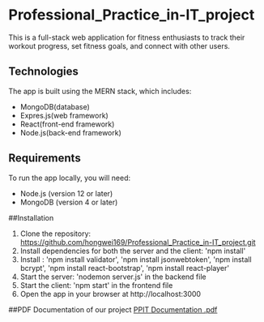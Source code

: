 # Professional_Practice_in-IT_project
This is a full-stack web application for fitness enthusiasts to track their workout progress, set fitness goals, and connect with other users.

## Technologies
The app is built using the MERN stack, which includes:
- MongoDB(database)
- Expres.js(web framework)
- React(front-end framework)
- Node.js(back-end framework)

## Requirements
To run the app locally, you will need:
- Node.js (version 12 or later)
- MongoDB (version 4 or later)

##Installation
1. Clone the repository: https://github.com/hongwei169/Professional_Practice_in-IT_project.git
2. Install dependencies for both the server and the client: 'npm install'
3. Install : 'npm install validator', 'npm install jsonwebtoken', 'npm install bcrypt', 'npm install react-bootstrap', 'npm install react-player'
4. Start the server: 'nodemon server.js' in the backend file
5. Start the client: 'npm start' in the frontend file
6. Open the app in your browser at http://localhost:3000

##PDF Documentation of our project
[PPIT Documentation .pdf](https://github.com/hongwei169/Professional_Practice_in-IT_project/files/12844671/PPIT.Documentation.pdf)
